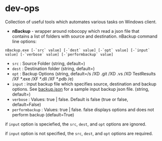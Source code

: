 # dev-ops
Collection of useful tools which automates various tasks on Windows client.

- **nBackup** - wrapper around robocopy which read a json file that contains a list of folders
      with source and destination.
nBackup command line options:

 ```
 nBackup.exe [-`src` value] [-`dest` value] [-`opt` value] [-`input` value] [-`verbose` value] [-`performbackup` value]
  ```
  - `src`           : Source Folder (string, default=)
  - `dest`          : Destination folder (string, default=)
  - `opt`           : Backup Options (string, default=/s /XD .git /XD .vs /XD TestResults /XF *.exe /XF *.dll /XF *.pdb /e)
  - `input`         : input backup file which specifies source, destination and backup options. See [backup.json](./nBackup/Data/backup.json) for a sample input backup json file. (string, default=)
  - `verbose`       : Values: true | false.  Default is false (true or false, default=False)
  - `performbackup` : Values: true | false.  false displays options and does not perform backup (default=True)


if `input` option is speciefied, the `src`, `dest`, and `opt` options are ignored.

if `input` option is not specified, the `src`, `dest`, and `opt` options are required.


    
